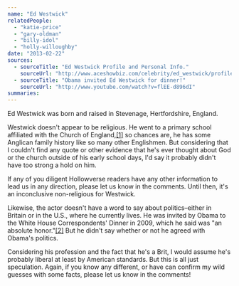 ```yaml
---
name: "Ed Westwick"
relatedPeople:
  - "katie-price"
  - "gary-oldman"
  - "billy-idol"
  - "holly-willoughby"
date: "2013-02-22"
sources:
  - sourceTitle: "Ed Westwick Profile and Personal Info."
    sourceUrl: "http://www.aceshowbiz.com/celebrity/ed_westwick/profile.html"
  - sourceTitle: "Obama invited Ed Westwick for dinner!"
    sourceUrl: "http://www.youtube.com/watch?v=flEE-d896dI"
summaries:
---
```


Ed Westwick was born and raised in Stevenage, Hertfordshire, England.

Westwick doesn't appear to be religious. He went to a primary school affiliated with the Church of England,<a class="source-citation" href="#http%3A%2F%2Fwww.aceshowbiz.com%2Fcelebrity%2Fed_westwick%2Fprofile.html" title="Ed Westwick Profile and Personal Info.">[1]</a> so chances are, he has some Anglican family history like so many other Englishmen. But considering that I couldn't find any quote or other evidence that he's ever thought about God or the church outside of his early school days, I'd say it probably didn't have too strong a hold on him.

If any of you diligent Hollowverse readers have any other information to lead us in any direction, please let us know in the comments. Until then, it's an inconclusive non-religious for Westwick.

Likewise, the actor doesn't have a word to say about politics–either in Britain or in the U.S., where he currently lives. He was invited by Obama to the White House Correspondents' Dinner in 2009, which he said was "an absolute honor."<a class="source-citation" href="#http%3A%2F%2Fwww.youtube.com%2Fwatch%3Fv%3DflEE-d896dI" title="Obama invited Ed Westwick for dinner!">[2]</a> But he didn't say whether or not he agreed with Obama's politics.

Considering his profession and the fact that he's a Brit, I would assume he's probably liberal at least by American standards. But this is all just speculation. Again, if you know any different, or have can confirm my wild guesses with some facts, please let us know in the comments!